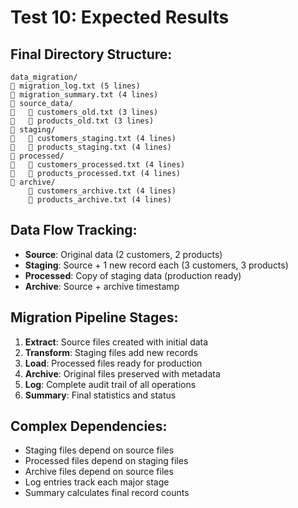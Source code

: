# Test 10: Expected Results

## Final Directory Structure:
```
data_migration/
   migration_log.txt (5 lines)
   migration_summary.txt (4 lines)
   source_data/
      customers_old.txt (3 lines)
      products_old.txt (3 lines)
   staging/
      customers_staging.txt (4 lines)
      products_staging.txt (4 lines)
   processed/
      customers_processed.txt (4 lines)
      products_processed.txt (4 lines)
   archive/
       customers_archive.txt (4 lines)
       products_archive.txt (4 lines)
```

## Data Flow Tracking:
- **Source**: Original data (2 customers, 2 products)
- **Staging**: Source + 1 new record each (3 customers, 3 products)
- **Processed**: Copy of staging data (production ready)
- **Archive**: Source + archive timestamp

## Migration Pipeline Stages:
1. **Extract**: Source files created with initial data
2. **Transform**: Staging files add new records
3. **Load**: Processed files ready for production
4. **Archive**: Original files preserved with metadata
5. **Log**: Complete audit trail of all operations
6. **Summary**: Final statistics and status

## Complex Dependencies:
- Staging files depend on source files
- Processed files depend on staging files
- Archive files depend on source files
- Log entries track each major stage
- Summary calculates final record counts